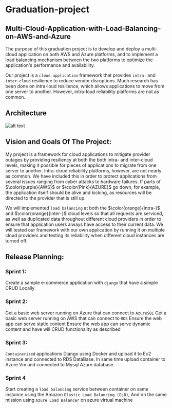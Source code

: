 # Graduation-project
## Multi-Cloud-Application-with-Load-Balancing-on-AWS-and-Azure

The purpose of this graduation project is to develop and deploy a multi-cloud application on both AWS and Azure platforms, and to implement a load balancing mechanism between the two platforms to optimize the application's performance and availability.

Our project is a `cloud application` framework that provides `intra-` and `inter-cloud` resilience to reduce vendor disruptions. Much research has been done on intra-loud resilience, which allows applications to move from one server to another. However, intra-loud reliability platforms are not as common.

## Architecture

![alt text](https://github.com/NAchref/Multi-Cloud-Application-with-Load-Balancing-on-AWS-and-Azure/blob/main/PLAN%20%26%20ARCHITECTURE/Architecture.jpg)

## Vision and Goals Of The Project: 

My project is a framework for cloud applications to mitigate provider outages by providing resiliency at both the both intra- and inter-cloud levels, making it possible for pieces of applications to migrate from one server to another. Intra-cloud reliability platforms, however, are not nearly as common. We have included this in order to protect applications from several issues ranging from cyber attacks to hardware failures. If parts of $\color{purple}{AWS}$ or $\color{Pink}{AZURE}$ go down, for example, the application itself should be alive and kicking, as resources will be directed to the provider that is still up.

We will implemented `load balancing` at both the $\color{orange}{intra-}$ and $\color{orange}{inter-}$ cloud levels so that all requests are serviced, as well as duplicated data throughout different cloud providers in order to ensure that application users always have access to their current data. We will tested our framework with our own application by running it on multiple cloud providers and testing its reliability when different cloud instances are turned off.


## Release Planning:

### Sprint 1:

Create a sample e-commerce application with `django` that have a simple CRUD Locally

### Sprint 2:
 
Get a basic web server running on Azure that can connect to `AzureSQL`
Get a basic web server running on AWS that can connect to `RDS`
Ensure the web app can serve static content
Ensure the web app can serve dynamic content and have will CRUD functionality as described

### Sprint 3:

`Containerized` applications Django using Docker and upload it to Ec2 instance and connected to RDS DataBase.
In same time upload container to Azure Vm and connected to Mysql Azure database.

### Sprint 4 

Start creating a `load balancing` service between container on same instance using the Amazon `Elastic Load Balancing (ELB)`, And on the same mission using `Azure Load Balancer` on azure 
virtual machine 



